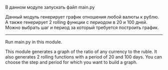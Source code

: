 В данном модуле запускать файл main.py

Данный модуль генерирует график отношения любой валюты к рублю. А также генерирует 2 rolling функции с периодом в 20 и 100 дней. Можно выбрать шаг и период за который требуется построить график.
___

Run main.py in this module.

This module generates a graph of the ratio of any currency to the ruble. It also generates 2 rolling functions with a period of 20 and 100 days. You can choose the step and period for which you want to build a graph.